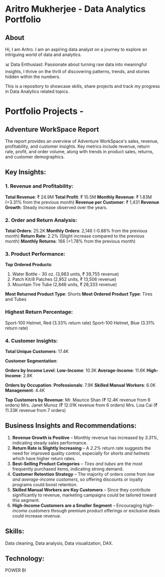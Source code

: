 # Aritro Mukherjee - Data Analytics Portfolio

## About

Hi, I am Aritro. I am an aspiring data analyst on a journey to explore an intriguing world of data and analytics.

📊 Data Enthusiast: Passionate about turning raw data into meaningful insights, I thrive on the thrill of discovering patterns, trends, and stories hidden within the numbers.

This is a repository to showcase skills, share projects and track my progress in Data Analytics related topics.

# Portfolio Projects -

## Adventure WorkSpace Report

The report provides an overview of Adventure WorkSpace's sales, revenue, profitability, and customer insights. Key metrics include revenue, return rate, profit, and order volume, along with trends in product sales, returns, and customer demographics.

## Key Insights:
### 1. Revenue and Profitability:
**Total Revenue**: ₹ 24.9M
**Total Profit**: ₹ 10.5M
**Monthly Revenue**: ₹ 1.83M (+3.31% from the previous month)
**Revenue per Customer**: ₹ 1,431
**Revenue Growth**: Steady increase observed over the years.
### 2. Order and Return Analysis:
**Total Orders**: 25.2K
**Monthly Orders**: 2,146 (-0.88% from the previous month)
**Return Rate**: 2.2% (Slight increase compared to the previous month)
**Monthly Returns**: 166 (+1.78% from the previous month)
### 3. Product Performance:
**Top Ordered Products**:
1. Water Bottle - 30 oz. (3,983 units, ₹ 39,755 revenue)
2. Patch Kit/8 Patches (2,952 units, ₹ 13,506 revenue)
3. Mountain Tire Tube (2,846 units, ₹ 28,333 revenue)

**Most Returned Product Type**: Shorts
**Most Ordered Product Type**: Tires and Tubes

### Highest Return Percentage:
Sport-100 Helmet, Red (3.33% return rate)
Sport-100 Helmet, Blue (3.31% return rate)

### 4. Customer Insights:
**Total Unique Customers**: 17.4K

**Customer Segmentation**:

**Orders by Income Level**:
**Low-Income**: 10.3K
**Average-Income**: 11.6K
**High-Income**: 2.8K

**Orders by Occupation**:
**Professionals**: 7.9K
**Skilled Manual Workers**: 6.0K
**Management**: 4.4K

**Top Customers by Revenue**:
Mr. Maurice Shan (₹ 12.4K revenue from 6 orders)
Mrs. Janet Munoz (₹ 12.01K revenue from 6 orders)
Mrs. Lisa Cai (₹ 11.33K revenue from 7 orders)

## Business Insights and Recommendations:

1. **Revenue Growth is Positive** – Monthly revenue has increased by *3.31%*, indicating steady sales performance.
2. **Return Rate is Slightly Increasing** – A *2.2%* return rate suggests the need for improved quality control, especially for *shorts and helmets* which have higher return 
                                          rates.
3. **Best-Selling Product Categories** – *Tires and tubes* are the most frequently purchased items, indicating strong demand.
4. **Customer Retention Strategy** – The majority of orders come from *low and average-income customers*, so offering discounts or loyalty programs could boost retention.
5. **Skilled Manual Workers are Key Customers** – Since they contribute significantly to revenue, marketing campaigns could be tailored toward this segment.
6. **High-Income Customers are a Smaller Segment** – Encouraging *high-income customers* through premium product offerings or exclusive deals could increase revenue.

## Skills:
Data cleaning, Data analysis, Data visualization, DAX.

## Technology: 
POWER BI

